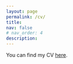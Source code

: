 ```yaml
---
layout: page
permalink: /cv/
title: 
nav: false
# nav_order: 4
description: 
---
```


You can find my CV [here](/assets/cv.pdf).
